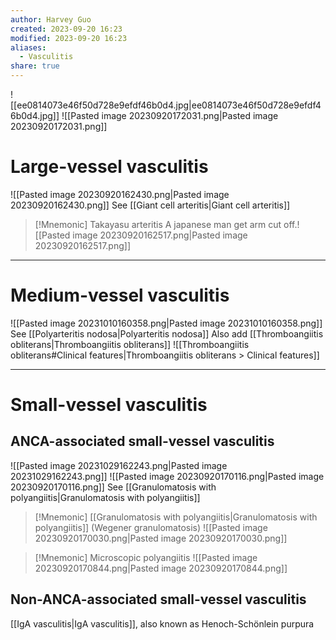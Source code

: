```yaml
---
author: Harvey Guo
created: 2023-09-20 16:23
modified: 2023-09-20 16:23
aliases:
  - Vasculitis
share: true
---
```

![[ee0814073e46f50d728e9efdf46b0d4.jpg|ee0814073e46f50d728e9efdf46b0d4.jpg]]
![[Pasted image 20230920172031.png|Pasted image 20230920172031.png]]
# Large-vessel vasculitis
![[Pasted image 20230920162430.png|Pasted image 20230920162430.png]]
See [[Giant cell arteritis|Giant cell arteritis]]
>[!Mnemonic] Takayasu arteritis
>A japanese man get arm cut off.![[Pasted image 20230920162517.png|Pasted image 20230920162517.png]]


---
# Medium-vessel vasculitis
![[Pasted image 20231010160358.png|Pasted image 20231010160358.png]]
See [[Polyarteritis nodosa|Polyarteritis nodosa]]
Also add [[Thromboangiitis obliterans|Thromboangiitis obliterans]] ![[Thromboangiitis obliterans#Clinical features|Thromboangiitis obliterans > Clinical features]]

---
# Small-vessel vasculitis
## ANCA-associated small-vessel vasculitis
![[Pasted image 20231029162243.png|Pasted image 20231029162243.png]]
![[Pasted image 20230920170116.png|Pasted image 20230920170116.png]]
See [[Granulomatosis with polyangiitis|Granulomatosis with polyangiitis]]
>[!Mnemonic] [[Granulomatosis with polyangiitis|Granulomatosis with polyangiitis]] (Wegener granulomatosis)
>![[Pasted image 20230920170030.png|Pasted image 20230920170030.png]]

>[!Mnemonic] Microscopic polyangiitis
>![[Pasted image 20230920170844.png|Pasted image 20230920170844.png]]
## Non-ANCA-associated small-vessel vasculitis
[[IgA vasculitis|IgA vasculitis]], also known as Henoch-Schönlein purpura